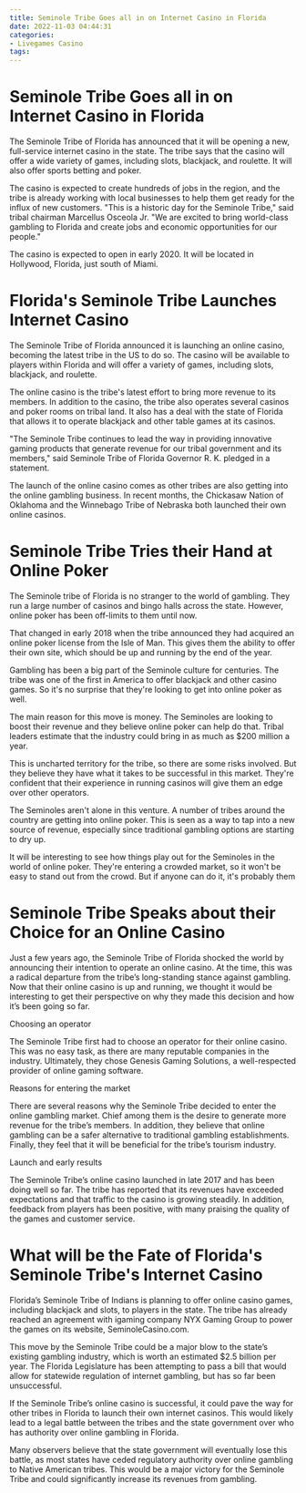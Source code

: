```yaml
---
title: Seminole Tribe Goes all in on Internet Casino in Florida
date: 2022-11-03 04:44:31
categories:
- Livegames Casino
tags:
---
```



#  Seminole Tribe Goes all in on Internet Casino in Florida

The Seminole Tribe of Florida has announced that it will be opening a new, full-service internet casino in the state. The tribe says that the casino will offer a wide variety of games, including slots, blackjack, and roulette. It will also offer sports betting and poker.

The casino is expected to create hundreds of jobs in the region, and the tribe is already working with local businesses to help them get ready for the influx of new customers. "This is a historic day for the Seminole Tribe," said tribal chairman Marcellus Osceola Jr. "We are excited to bring world-class gambling to Florida and create jobs and economic opportunities for our people."

The casino is expected to open in early 2020. It will be located in Hollywood, Florida, just south of Miami.

#  Florida's Seminole Tribe Launches Internet Casino

The Seminole Tribe of Florida announced it is launching an online casino, becoming the latest tribe in the US to do so. The casino will be available to players within Florida and will offer a variety of games, including slots, blackjack, and roulette.

The online casino is the tribe's latest effort to bring more revenue to its members. In addition to the casino, the tribe also operates several casinos and poker rooms on tribal land. It also has a deal with the state of Florida that allows it to operate blackjack and other table games at its casinos.

"The Seminole Tribe continues to lead the way in providing innovative gaming products that generate revenue for our tribal government and its members," said Seminole Tribe of Florida Governor R. K. pledged in a statement.

The launch of the online casino comes as other tribes are also getting into the online gambling business. In recent months, the Chickasaw Nation of Oklahoma and the Winnebago Tribe of Nebraska both launched their own online casinos.

#  Seminole Tribe Tries their Hand at Online Poker

The Seminole tribe of Florida is no stranger to the world of gambling. They run a large number of casinos and bingo halls across the state. However, online poker has been off-limits to them until now.

That changed in early 2018 when the tribe announced they had acquired an online poker license from the Isle of Man. This gives them the ability to offer their own site, which should be up and running by the end of the year.

Gambling has been a big part of the Seminole culture for centuries. The tribe was one of the first in America to offer blackjack and other casino games. So it's no surprise that they're looking to get into online poker as well.

The main reason for this move is money. The Seminoles are looking to boost their revenue and they believe online poker can help do that. Tribal leaders estimate that the industry could bring in as much as $200 million a year.

This is uncharted territory for the tribe, so there are some risks involved. But they believe they have what it takes to be successful in this market. They're confident that their experience in running casinos will give them an edge over other operators.

The Seminoles aren't alone in this venture. A number of tribes around the country are getting into online poker. This is seen as a way to tap into a new source of revenue, especially since traditional gambling options are starting to dry up.

It will be interesting to see how things play out for the Seminoles in the world of online poker. They're entering a crowded market, so it won't be easy to stand out from the crowd. But if anyone can do it, it's probably them

#  Seminole Tribe Speaks about their Choice for an Online Casino

Just a few years ago, the Seminole Tribe of Florida shocked the world by announcing their intention to operate an online casino. At the time, this was a radical departure from the tribe’s long-standing stance against gambling. Now that their online casino is up and running, we thought it would be interesting to get their perspective on why they made this decision and how it’s been going so far.

Choosing an operator

The Seminole Tribe first had to choose an operator for their online casino. This was no easy task, as there are many reputable companies in the industry. Ultimately, they chose Genesis Gaming Solutions, a well-respected provider of online gaming software.

 Reasons for entering the market

There are several reasons why the Seminole Tribe decided to enter the online gambling market. Chief among them is the desire to generate more revenue for the tribe’s members. In addition, they believe that online gambling can be a safer alternative to traditional gambling establishments. Finally, they feel that it will be beneficial for the tribe’s tourism industry.

Launch and early results

The Seminole Tribe’s online casino launched in late 2017 and has been doing well so far. The tribe has reported that its revenues have exceeded expectations and that traffic to the casino is growing steadily. In addition, feedback from players has been positive, with many praising the quality of the games and customer service.

#  What will be the Fate of Florida's Seminole Tribe's Internet Casino

Florida’s Seminole Tribe of Indians is planning to offer online casino games, including blackjack and slots, to players in the state. The tribe has already reached an agreement with igaming company NYX Gaming Group to power the games on its website, SeminoleCasino.com.

This move by the Seminole Tribe could be a major blow to the state’s existing gambling industry, which is worth an estimated $2.5 billion per year. The Florida Legislature has been attempting to pass a bill that would allow for statewide regulation of internet gambling, but has so far been unsuccessful.

If the Seminole Tribe’s online casino is successful, it could pave the way for other tribes in Florida to launch their own internet casinos. This would likely lead to a legal battle between the tribes and the state government over who has authority over online gambling in Florida.

Many observers believe that the state government will eventually lose this battle, as most states have ceded regulatory authority over online gambling to Native American tribes. This would be a major victory for the Seminole Tribe and could significantly increase its revenues from gambling.